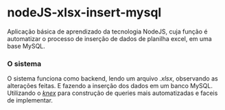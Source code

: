 # nodeJS-xlsx-insert-mysql
Aplicação básica de aprendizado da tecnologia NodeJS, cuja função é automatizar o processo de inserção de dados de planilha excel, em uma base MySQL.

### O sistema

O sistema funciona como backend, lendo um arquivo *.xlsx*, observando as alterações feitas. E fazendo a inserção dos dados em um banco MySQL. Utilizando o *[knex](http://knexjs.org/)* para construção de queries mais automatizadas e faceis de implementar.
